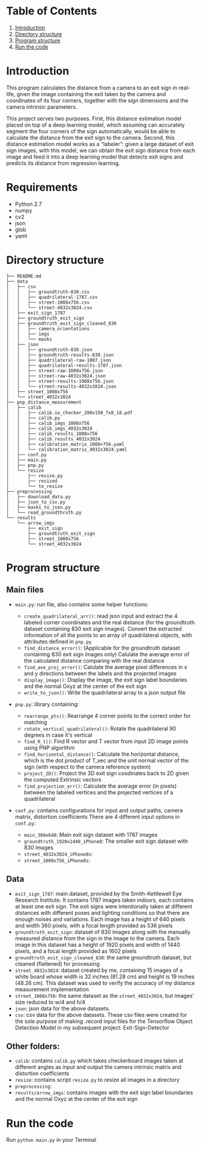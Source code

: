  # Table of Contents
1. [Introduction](README.md#introduction)
1. [Directory structure](README.md#directory-structure)
1. [Program structure](README.md#program-structure)
1. [Run the code](README.md#run-the-code)

# Introduction
This program calculates the distance from a camera to an exit sign in real-life, given the image containing the exit taken by the camera and coordinates of its four corners, together with the sign dimensions and the camera intrinsic parameters.

This project serves two purposes. First, this distance estimation model placed on top of a deep learning model, which assuming can accurately segment the four corners of the sign automatically, would be able to calculate the distance from the exit sign to the camera. Second, this distance estimation model works as a “labeler”: given a large dataset of exit sign images, with this model, we can obtain the exit sign distance from each image and feed it into a deep learning model that detects exit signs and predicts its distance from regression learning.

# Requirements
* Python 2.7
* numpy
* cv2
* json
* glob
* yaml

# Directory structure
```
├── README.md
├── data
│   ├── csv
│   │   ├── groundtruth-830.csv
│   │   ├── quadrilateral-1787.csv
│   │   ├── street-1008x756.csv
│   │   └── street-4032x3024.csv
│   ├── exit_sign_1787
│   ├── groundtruth_exit_sign
│   ├── groundtruth_exit_sign_cleaned_830
│   │   ├── camera_orientations
│   │   ├── imgs
│   │   └── masks
│   ├── json
│   │   ├── groundtruth-830.json
│   │   ├── groundtruth-results-830.json
│   │   ├── quadrilateral-raw-1807.json
│   │   ├── quadrilateral-results-1787.json
│   │   ├── street-raw-1008x756.json
│   │   ├── street-raw-4032x3024.json
│   │   ├── street-results-1008x756.json
│   │   └── street-results-4032x3024.json
│   ├── street_1008x756
│   └── street_4032x3024
├── pnp_distance_measurement
│   ├── calib
│   │   ├── calib.io_checker_200x150_7x8_18.pdf
│   │   ├── calib.py
│   │   ├── calib_imgs_1008x756
│   │   ├── calib_imgs_4032x3024
│   │   ├── calib_results_1008x756
│   │   ├── calib_results_4032x3024
│   │   ├── calibration_matrix_1008×756.yaml
│   │   └── calibration_matrix_4032x3024.yaml
│   ├── conf.py
│   ├── main.py
│   ├── pnp.py
│   └── resize
│       ├── resize.py
│       ├── resized
│       └── to_resize
├── preprocessing
│   ├── download_data.py
│   ├── json_to_csv.py
│   ├── masks_to_json.py
│   └── read_groundthruth.py
└── results
    └── arrow_imgs
        ├── exit_sign
        ├── groundtruth_exit_sign
        ├── street_1008x756
        └── street_4032x3024
```

# Program structure
## Main files
* `main.py`: run file, also contains some helper functions:
    * `create_quadrilateral_arr()`: read json input and extract the 4 labeled corner coordinates and the real distance (for the groundtruth dataset containing 830 exit sign images). Convert the extracted information of all the points to an array of quadrilateral objects, with attributes defined in `pnp.py`
    * `find_distance_error()`: (Applicable for the groundtruth dataset containing 830 exit sign images only) Calulate the average error of the calculated distance comparing with the real distance
    * `find_ave_proj_error()`: Calulate the average pixel differences in x and y directions between the labels and the projected images
    * `display_image()`: Display the image, the exit sign label boundaries and the normal Oxyz at the center of the exit sign
    * `write_to_json()`: Write the quadrilateral array to a json output file

* `pnp.py`: library containing:
    * `rearrange_pts()`: Rearrange 4 corner points to the correct order for matching
    * `rotate_vertical_quadrilateral()`: Rotate the quadrilateral 90 degrees in case it's vertical
    * `find_R_t()`: Find R vector and T vector from input 2D image points using PNP algorithm
    * `find_horizontal_distance()`: Calculate the horizontal distance, which is the dot product of T_vec and the unit normal vector of the sign (with respect to the camera reference system)
    * `project_2D()`: Project the 3D exit sign coodinates back to 2D given the computed Extrinsic vectors
    * `find_projection_err()`: Calculate the average error (in pixels) between the labeled vertices and the projected vertices of a quadrilateral

* `conf.py`: contains configurations for input and output paths, camera matrix, distortion coefficients
    There are 4 different input options in `conf.py`:
    * `main_360x640`: Main exit sign dataset with 1787 images
    * `groundtruth_1920x1440_iPhone8`: The smaller exit sign dataset with 830 images
    * `street_4032x3024_iPhone8s`:
    * `street_1008x756_iPhone8s`:

## Data
* `exit_sign_1787`: main dataset, provided by the Smith-Kettlewell Eye Research Institute. It contains 1787 images taken indoors, each contains at least one exit sign. The exit signs were intentionally taken at different distances with different poses and lighting conditions so that there are enough noises and variations. Each image has a height of 640 pixels and width 360 pixels, with a focal length provided as 536 pixels
* `groundtruth_exit_sign`: dataset of 830 images along with the manually measured distance from the sign in the image to the camera. Each image in this dataset has a height of 1920 pixels and width of 1440 pixels, and a focal length provided as 1602 pixels
* `groundtruth_exit_sign_cleaned_830`: the same groundtruth dataset, but cleaned (flattened) for processing
* `street_4032x3024`: dataset created by me, containing 15 images of a white board whose width is 32 inches (81.28 cm) and height is 19 inches (48.26 cm). This dataset was used to verify the accuracy of my distance measurement implementation
* `street_1008x756`: the same dataset as the `street_4032x3024`, but images' size reduced to w/4 and h/4
* `json`: json data for the above datasets. 
* `csv`: csv data for the above datasets. These csv files were created for the sole purpose of making .record input files for the Tensorflow Object Detection Model in my subsequent project: Exit-Sign-Detector

## Other folders:
* `calib`: contains `calib.py` which takes checkerboard images taken at different angles as input and output the camera intrinsic matrix and distortion coefficients
* `resize`: contains script `resize.py` to resize all images in a directory
* `preprocessing`: 
* `results/arrow_imgs`: contains images with the exit sign label boundaries and the normal Oxyz at the center of the exit sign

# Run the code
Run `python main.py` in your Terminal

